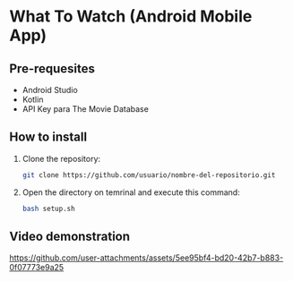 # What To Watch (Android Mobile App)

## Pre-requesites

- Android Studio
- Kotlin
- API Key para The Movie Database

## How to install

1. Clone the repository:

   ```bash
   git clone https://github.com/usuario/nombre-del-repositorio.git

2. Open the directory on temrinal and execute this command:

   ```bash
   bash setup.sh

## Video demonstration

https://github.com/user-attachments/assets/5ee95bf4-bd20-42b7-b883-0f07773e9a25


